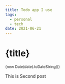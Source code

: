 ```yaml
---
title: Todo app I use
tags: 
  - personal
  - tech
date: 2021-06-21
---
```


# {title}
<small>{new Date(date).toDateString()}</small>


This is Second post
